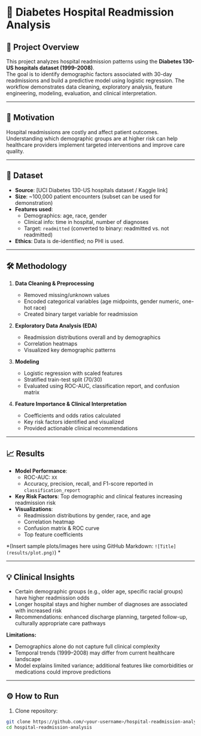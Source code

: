 # 🏥 Diabetes Hospital Readmission Analysis

## 📌 Project Overview
This project analyzes hospital readmission patterns using the **Diabetes 130-US hospitals dataset (1999–2008)**.  
The goal is to identify demographic factors associated with 30-day readmissions and build a predictive model using logistic regression. The workflow demonstrates data cleaning, exploratory analysis, feature engineering, modeling, evaluation, and clinical interpretation.

---

## 🔬 Motivation
Hospital readmissions are costly and affect patient outcomes. Understanding which demographic groups are at higher risk can help healthcare providers implement targeted interventions and improve care quality.

---

## 📂 Dataset
- **Source**: [UCI Diabetes 130-US hospitals dataset / Kaggle link]  
- **Size**: ~100,000 patient encounters (subset can be used for demonstration)  
- **Features used**:  
  - Demographics: age, race, gender  
  - Clinical info: time in hospital, number of diagnoses  
  - Target: `readmitted` (converted to binary: readmitted vs. not readmitted)  
- **Ethics**: Data is de-identified; no PHI is used.

---

## 🛠️ Methodology

1. **Data Cleaning & Preprocessing**  
   - Removed missing/unknown values  
   - Encoded categorical variables (age midpoints, gender numeric, one-hot race)  
   - Created binary target variable for readmission  

2. **Exploratory Data Analysis (EDA)**  
   - Readmission distributions overall and by demographics  
   - Correlation heatmaps  
   - Visualized key demographic patterns  

3. **Modeling**  
   - Logistic regression with scaled features  
   - Stratified train-test split (70/30)  
   - Evaluated using ROC-AUC, classification report, and confusion matrix  

4. **Feature Importance & Clinical Interpretation**  
   - Coefficients and odds ratios calculated  
   - Key risk factors identified and visualized  
   - Provided actionable clinical recommendations  

---

## 📈 Results
- **Model Performance**:  
  - ROC-AUC: `XX`  
  - Accuracy, precision, recall, and F1-score reported in `classification_report`  
- **Key Risk Factors**: Top demographic and clinical features increasing readmission risk  
- **Visualizations**:  
  - Readmission distributions by gender, race, and age  
  - Correlation heatmap  
  - Confusion matrix & ROC curve  
  - Top feature coefficients  

*(Insert sample plots/images here using GitHub Markdown: `![Title](results/plot.png)`) *

---

## 💡 Clinical Insights
- Certain demographic groups (e.g., older age, specific racial groups) have higher readmission odds  
- Longer hospital stays and higher number of diagnoses are associated with increased risk  
- Recommendations: enhanced discharge planning, targeted follow-up, culturally appropriate care pathways  

**Limitations:**  
- Demographics alone do not capture full clinical complexity  
- Temporal trends (1999–2008) may differ from current healthcare landscape  
- Model explains limited variance; additional features like comorbidities or medications could improve predictions  

---

## ⚙️ How to Run
1. Clone repository:  
```bash
git clone https://github.com/<your-username>/hospital-readmission-analysis.git
cd hospital-readmission-analysis
